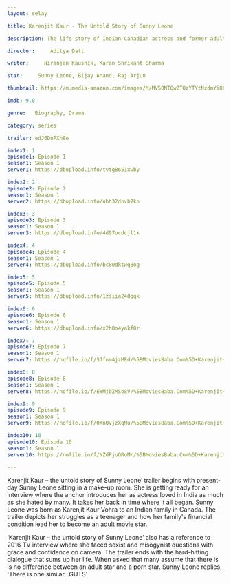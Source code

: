 ```yaml
---
layout: selay

title: Karenjit Kaur - The Untold Story of Sunny Leone

description: The life story of Indian-Canadian actress and former adult film star, Sunny Leone.

director:     Aditya Datt

writer:     Niranjan Kaushik, Karan Shrikant Sharma

star:     Sunny Leone, Bijay Anand, Raj Arjun

thumbnail: https://m.media-amazon.com/images/M/MV5BNTQwZTQzYTYtNzdmYi00N2M3LTliZWEtMDk0NzkyOGU0MTdlXkEyXkFqcGdeQXVyMjQwOTU5NTg@._V1_UY268_CR3,0,182,268_AL__QL50.jpg

imdb: 9.0

genre:   Biography, Drama

category: series

trailer: edJ6DnPXh8o

index1: 1
episode1: Episode 1
season1: Season 1
server1: https://dbupload.info/tvtg8651xwby

index2: 2
episode2: Episode 2
season1: Season 1
server2: https://dbupload.info/uhh32dnvb7ko

index3: 3
episode3: Episode 3
season1: Season 1
server3: https://dbupload.info/4d97ocdcjl1k

index4: 4
episode4: Episode 4
season1: Season 1
server4: https://dbupload.info/bc80dktwg8og

index5: 5
episode5: Episode 5
season1: Season 1
server5: https://dbupload.info/1zsiia248qqk

index6: 6
episode6: Episode 6
season1: Season 1
server6: https://dbupload.info/x2h0o4yakf0r

index7: 7
episode7: Episode 7
season1: Season 1
server7: https://nofile.io/f/SJfnmAjzMEd/%5BMoviesBaba.Com%5D+Karenjit+Kaur+s01e07.mp4

index8: 8
episode8: Episode 8
season1: Season 1
server8: https://nofile.io/f/EWMjbZMSo8V/%5BMoviesBaba.Com%5D+Karenjit+Kaur_s01e08.mp4

index9: 9
episode9: Episode 9
season1: Season 1
server9: https://nofile.io/f/0XnQvjzXqMu/%5BMoviesBaba.Com%5D+Karenjit+Kaur_s01e09.mp4

index10: 10
episode10: Episode 10
season1: Season 1
server10: https://nofile.io/f/NZdPjuQRoMr/%5BMoviesBaba.Com%5D+Karenjit+Kaur_s01e10.mp4

---
```


Karenjit Kaur – the untold story of Sunny Leone’ trailer begins with present-day Sunny Leone sitting in a make-up room. She is getting ready for an interview where the anchor introduces her as actress loved in India as much as she hated by many. It takes her back in time where it all began. Sunny Leone was born as Karenjit Kaur Vohra to an Indian family in Canada. The trailer depicts her struggles as a teenager and how her family's financial condition lead her to become an adult movie star. 

‘Karenjit Kaur – the untold story of Sunny Leone’ also has a reference to 2016 TV interview where she faced sexist and misogynist questions with grace and confidence on camera. The trailer ends with the hard-hitting dialogue that sums up her life. When asked that many assume that there is is no difference between an adult star and a porn star. Sunny Leone replies, 'There is one similar...GUTS'